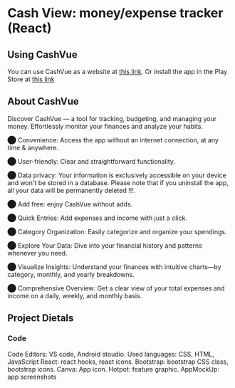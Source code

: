 # Cash View: money/expense tracker (React) 


## Using CashVue [](https://shakedgoffer.github.io/Expense-tracker_reactProject/)
You can use CashVue as a website at [this link](https://shakedgoffer.github.io/Expense-tracker_reactProject/).
Or install  the app in the Play Store at [this link](https://play.google.com/store/apps/details?id=com.examplecashvue.app) 


## About CashVue []()
Discover CashVue — a tool for tracking, budgeting, and managing your money. Effortlessly monitor your finances and analyze your habits.

⬤ Convenience: Access the app without an internet connection, at any time & anywhere.

⬤ User-friendly: Clear and straightforward functionality.

⬤ Data privacy: Your information is exclusively accessible on your device and won't be stored in a database. Please note that if you uninstall the app, all your data will be permanently deleted !!!.

⬤ Add free: enjoy CashVue without adds. 

⬤ Quick Entries: Add expenses and income with just a click.

⬤ Category Organization: Easily categorize and organize your spendings.

⬤ Explore Your Data: Dive into your financial history and patterns whenever you need.

⬤ Visualize Insights: Understand your finances with intuitive charts—by category, monthly, and yearly breakdowns.

⬤ Comprehensive Overview: Get a clear view of your total expenses and income on a daily, weekly, and monthly basis.

## Project Dietals []()

### Code
Code Editors: VS code, Android stoudio.
Used languages: CSS, HTML, JavaScript
React: react hooks, react icons.
Bootstrap: bootstrap CSS class, bootstrap icons.
Canva: App icon.
Hotpot: feature graphic.
AppMockUp: app screenshots
